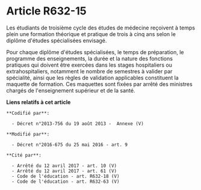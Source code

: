 # Article R632-15

Les étudiants de troisième cycle des études de médecine reçoivent à temps plein une formation théorique et pratique de trois
à cinq ans selon le diplôme d'études spécialisées envisagé.

Pour chaque diplôme d'études spécialisées, le temps de préparation, le programme des enseignements, la durée et la nature des
fonctions pratiques qui doivent être exercées dans les stages hospitaliers ou extrahospitaliers, notamment le nombre de
semestres à valider par spécialité, ainsi que les règles de validation applicables constituent la maquette de formation. Ces
maquettes sont fixées par arrêté des ministres chargés de l'enseignement supérieur et de la santé.

**Liens relatifs à cet article**

	**Codifié par**:

	  - Décret n°2013-756 du 19 août 2013 -  Annexe (V)

	**Modifié par**:

	  - Décret n°2016-675 du 25 mai 2016 - art. 9

	**Cité par**:

	  - Arrêté du 12 avril 2017 - art. 10 (V)
	  - Arrêté du 12 avril 2017 - art. 61 (V)
	  - Code de l'éducation - art. R632-18 (V)
	  - Code de l'éducation - art. R632-63 (V)
